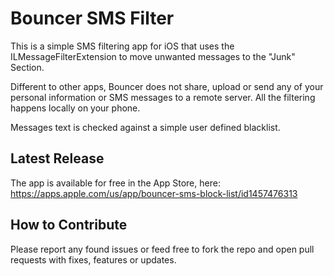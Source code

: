 Bouncer SMS Filter
=====================

This is a simple SMS filtering app for iOS that uses the ILMessageFilterExtension to move unwanted messages to the "Junk" Section.

Different to other apps, Bouncer does not share, upload or send any of your personal information or SMS messages to a remote server.   All the filtering happens locally on your phone.

Messages text is checked against a simple user defined blacklist.

Latest Release
----------------------

The app is available for free in the App Store, here:
https://apps.apple.com/us/app/bouncer-sms-block-list/id1457476313


How to Contribute
----------------------

Please report any found issues or feed free to fork the repo and open pull requests with fixes, features or updates. 
